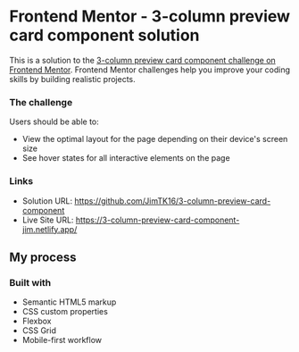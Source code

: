 # Frontend Mentor - 3-column preview card component solution

This is a solution to the [3-column preview card component challenge on Frontend Mentor](https://www.frontendmentor.io/challenges/3column-preview-card-component-pH92eAR2-). Frontend Mentor challenges help you improve your coding skills by building realistic projects.

### The challenge

Users should be able to:

- View the optimal layout for the page depending on their device's screen size
- See hover states for all interactive elements on the page

### Links

- Solution URL: https://github.com/JimTK16/3-column-preview-card-component
- Live Site URL: https://3-column-preview-card-component-jim.netlify.app/

## My process

### Built with

- Semantic HTML5 markup
- CSS custom properties
- Flexbox
- CSS Grid
- Mobile-first workflow
